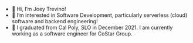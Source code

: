 - 👋 Hi, I’m Joey Trevino!
- 👀 I’m interested in Software Development, particularly serverless (cloud) software and backend engineering!
- 🌱 I graduated from Cal Poly, SLO in December 2021. I am currently working as a software engineer for CoStar Group.

<!---
jrtrevino/jrtrevino is a ✨ special ✨ repository because its `README.md` (this file) appears on your GitHub profile.
You can click the Preview link to take a look at your changes.
--->
